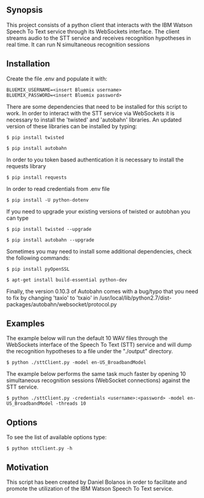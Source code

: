 

## Synopsis

This project consists of a python client that interacts with the IBM Watson Speech To Text service through its WebSockets interface. The client streams audio to the STT service and receives recognition hypotheses in real time. It can run N simultaneous recognition sessions

## Installation

Create the file .env and populate it with:

```
BLUEMIX_USERNAME=<insert Bluemix username>
BLUEMIX_PASSWORD=<insert Bluemix password>
```

There are some dependencies that need to be installed for this script to work. In order to interact with the STT service via WebSockets it is necessary to install the 'twisted' and 'autobahn' libraries. An updated version of these libraries can be installed by typing:

`
$ pip install twisted
`

`
$ pip install autobahn
`

In order to you token based authentication it is necessary to install the requests library

`
$ pip install requests
`

In order to read credentials from .env file

`
$ pip install -U python-dotenv
`

If you need to upgrade your existing versions of twisted or autobhan you can type

`
$ pip install twisted --upgrade
`

`
$ pip install autobahn --upgrade
`

Sometimes you may need to install some additional dependencies, check the following commands:

`
$ pip install pyOpenSSL
`

`
$ apt-get install build-essential python-dev
`

Finally, the version 0.10.3 of Autobahn comes with a bug/typo that you need to fix by changing 'taxio' to 'txaio' in /usr/local/lib/python2.7/dist-packages/autobahn/websocket/protocol.py

## Examples

The example below will run the default 10 WAV files through the WebSockets interface of the Speech To Text (STT) service and will dump the recognition hypotheses to a file under the "./output" directory.

`
$ python ./sttClient.py -model en-US_BroadbandModel
`

The example below performs the same task much faster by opening 10 simultaneous recognition sessions (WebSocket connections) against the STT service.

`
$ python ./sttClient.py -credentials <username>:<password> -model en-US_BroadbandModel -threads 10
`

## Options

To see the list of available options type:

`
$ python sttClient.py -h
`

## Motivation

This script has been created by Daniel Bolanos in order to facilitate and promote the utilization of the IBM Watson Speech To Text service.





